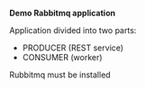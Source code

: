 <b>Demo Rabbitmq application</b>

Application divided into two parts:
* PRODUCER (REST service)
* CONSUMER (worker)

Rubbitmq must be installed